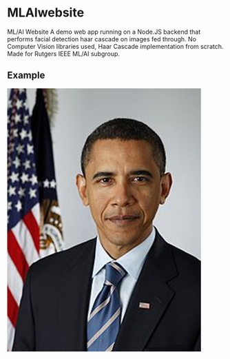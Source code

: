 # MLAIwebsite
ML/AI Website
A demo web app running on a Node.JS backend that performs facial detection haar cascade on images fed through. No Computer Vision libraries used, Haar Cascade implementation from scratch. Made for Rutgers IEEE ML/AI subgroup.

## Example

![alt text](example1.jpg "Input")
